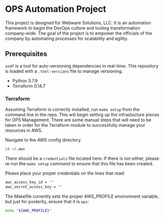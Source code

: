 # OPS Automation Project

This project is designed for Webware Solutions, LLC. It is an automation framework to begin
the DevOps culture and tooling transformation company-wide. The goal of the project is to
empower the officials of the company by automating processes for scalability and agility.

## Prerequisites

`asdf` is a tool for auto-versioning dependencies in real-time. This repository is loaded with
a `.tool-versions` file to manage versioning.

- Python 3.7.9
- Terraform 0.14.7

### Terraform

Assuming Terraform is correctly installed, run `make setup` from the command line in the repo.
This will begin setting up the infrastucture pieces for OPS Management. There are some manual steps
that will need to be taken in order for the Terraform module to successfully manage your resources
in AWS.

Navigate to the AWS config directory.

```bash
cd ~/.aws
```

There should be a `credentials` file located here. If there is not either, please re-run the `make setup`
command to ensure that this file has been created.

Please place your proper credentials on the lines that read:

```bash
aws_access_key_id = ""
aws_secret_access_key = ""
```

The Makefile currently sets the proper AWS_PROFILE environment variable, but just for posterity, ensure that
it is `ops`:

```bash
echo "${AWS_PROFILE}"
```
